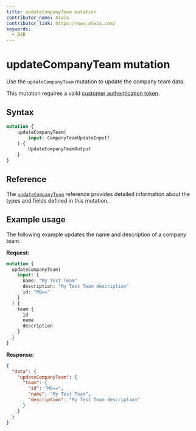 ```yaml
---
title: updateCompanyTeam mutation
contributor_name: Atwix
contributor_link: https://www.atwix.com/
keywords:
  - B2B
---
```


# updateCompanyTeam mutation

Use the `updateCompanyTeam` mutation to update the company team data.

This mutation requires a valid [customer authentication token](../../../customer/mutations/generate-token.md).

## Syntax

```graphql
mutation {
    updateCompanyTeam(
        input: CompanyTeamUpdateInput!
    ) {
        UpdateCompanyTeamOutput
    }
}
```

## Reference

The [`updateCompanyTeam`](https://developer.adobe.com/commerce/webapi/graphql-api/index.html#mutation-updateCompanyTeam) reference provides detailed information about the types and fields defined in this mutation.

## Example usage

The following example updates the name and description of a company team.

**Request:**

```graphql
mutation {
  updateCompanyTeam(
    input: {
      name: "My Test Team"
      description: "My Test Team description"
      id: "MQ=="
    }
  ) {
    team {
      id
      name
      description
    }
  }
}
```

**Response:**

```json
{
  "data": {
    "updateCompanyTeam": {
      "team": {
        "id": "MQ==",
        "name": "My Test Team",
        "description": "My Test Team description"
      }
    }
  }
}
```

